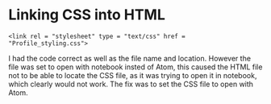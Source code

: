 # Linking CSS into HTML

```
<link rel = "stylesheet" type = "text/css" href = "Profile_styling.css">
```

I had the code correct as well as the file name and location. However the file was set to open with notebook insted of Atom, this caused the HTML file not to be able to locate the CSS file, as it was trying to open it in notebook, which clearly would not work. The fix was to set the CSS file to open with Atom.
